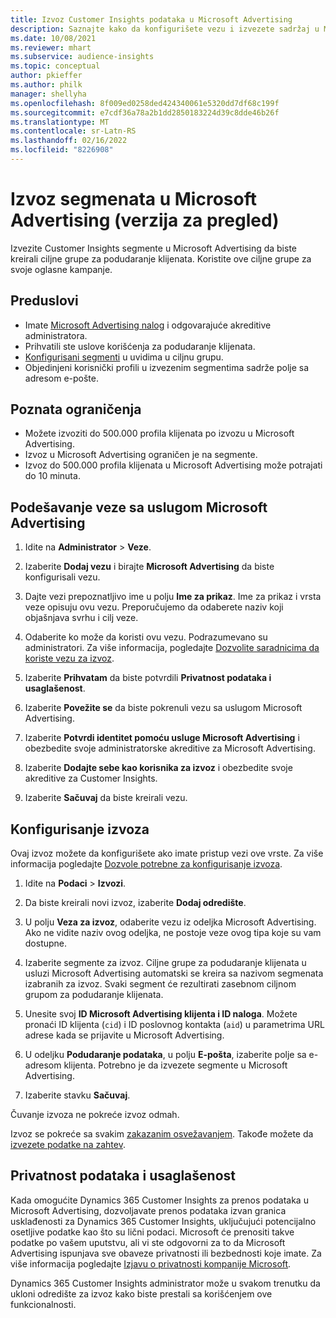 ```yaml
---
title: Izvoz Customer Insights podataka u Microsoft Advertising
description: Saznajte kako da konfigurišete vezu i izvezete sadržaj u Microsoft Advertising.
ms.date: 10/08/2021
ms.reviewer: mhart
ms.subservice: audience-insights
ms.topic: conceptual
author: pkieffer
ms.author: philk
manager: shellyha
ms.openlocfilehash: 8f009ed0258ded424340061e5320dd7df68c199f
ms.sourcegitcommit: e7cdf36a78a2b1dd2850183224d39c8dde46b26f
ms.translationtype: MT
ms.contentlocale: sr-Latn-RS
ms.lasthandoff: 02/16/2022
ms.locfileid: "8226908"
---
```

# <a name="export-segments-to-microsoft-advertising-preview"></a>Izvoz segmenata u Microsoft Advertising (verzija za pregled)

Izvezite Customer Insights segmente u Microsoft Advertising da biste kreirali ciljne grupe za podudaranje klijenata. Koristite ove ciljne grupe za svoje oglasne kampanje.

## <a name="prerequisites"></a>Preduslovi

-   Imate [Microsoft Advertising nalog](https://ads.microsoft.com/) i odgovarajuće akreditive administratora.
-   Prihvatili ste uslove korišćenja za podudaranje klijenata. 
-   [Konfigurisani segmenti](segments.md) u uvidima u ciljnu grupu.
-   Objedinjeni korisnički profili u izvezenim segmentima sadrže polje sa adresom e-pošte.

## <a name="known-limitations"></a>Poznata ograničenja

- Možete izvoziti do 500.000 profila klijenata po izvozu u Microsoft Advertising.
- Izvoz u Microsoft Advertising ograničen je na segmente.
- Izvoz do 500.000 profila klijenata u Microsoft Advertising može potrajati do 10 minuta. 


## <a name="set-up-the-connection-to-microsoft-advertising"></a>Podešavanje veze sa uslugom Microsoft Advertising

1. Idite na **Administrator** > **Veze**.

1. Izaberite **Dodaj vezu** i birajte **Microsoft Advertising** da biste konfigurisali vezu.

1. Dajte vezi prepoznatljivo ime u polju **Ime za prikaz**. Ime za prikaz i vrsta veze opisuju ovu vezu. Preporučujemo da odaberete naziv koji objašnjava svrhu i cilj veze.

1. Odaberite ko može da koristi ovu vezu. Podrazumevano su administratori. Za više informacija, pogledajte [Dozvolite saradnicima da koriste vezu za izvoz](connections.md#allow-contributors-to-use-a-connection-for-exports).

1. Izaberite **Prihvatam** da biste potvrdili **Privatnost podataka i usaglašenost**.

1. Izaberite **Povežite se** da biste pokrenuli vezu sa uslugom Microsoft Advertising.

1. Izaberite **Potvrdi identitet pomoću usluge Microsoft Advertising** i obezbedite svoje administratorske akreditive za Microsoft Advertising.

1. Izaberite **Dodajte sebe kao korisnika za izvoz** i obezbedite svoje akreditive za Customer Insights.

1. Izaberite **Sačuvaj** da biste kreirali vezu.

## <a name="configure-an-export"></a>Konfigurisanje izvoza

Ovaj izvoz možete da konfigurišete ako imate pristup vezi ove vrste. Za više informacija pogledajte [Dozvole potrebne za konfigurisanje izvoza](export-destinations.md#set-up-a-new-export).

1. Idite na **Podaci** > **Izvozi**.

1. Da biste kreirali novi izvoz, izaberite **Dodaj odredište**.

1. U polju **Veza za izvoz**, odaberite vezu iz odeljka Microsoft Advertising. Ako ne vidite naziv ovog odeljka, ne postoje veze ovog tipa koje su vam dostupne.

1. Izaberite segmente za izvoz. Ciljne grupe za podudaranje klijenata u usluzi Microsoft Advertising automatski se kreira sa nazivom segmenata izabranih za izvoz. Svaki segment će rezultirati zasebnom ciljnom grupom za podudaranje klijenata. 

1. Unesite svoj **ID Microsoft Advertising klijenta i ID naloga**. Možete pronaći ID klijenta (`cid`) i ID poslovnog kontakta (`aid`) u parametrima URL adrese kada se prijavite u Microsoft Advertising.

1. U odeljku **Podudaranje podataka**, u polju **E-pošta**, izaberite polje sa e-adresom klijenta. Potrebno je da izvezete segmente u Microsoft Advertising.

1. Izaberite stavku **Sačuvaj**.

Čuvanje izvoza ne pokreće izvoz odmah.

Izvoz se pokreće sa svakim [zakazanim osvežavanjem](system.md#schedule-tab). Takođe možete da [izvezete podatke na zahtev](export-destinations.md#run-exports-on-demand). 


## <a name="data-privacy-and-compliance"></a>Privatnost podataka i usaglašenost

Kada omogućite Dynamics 365 Customer Insights za prenos podataka u Microsoft Advertising, dozvoljavate prenos podataka izvan granica usklađenosti za Dynamics 365 Customer Insights, uključujući potencijalno osetljive podatke kao što su lični podaci. Microsoft će prenositi takve podatke po vašem uputstvu, ali vi ste odgovorni za to da Microsoft Advertising ispunjava sve obaveze privatnosti ili bezbednosti koje imate. Za više informacija pogledajte [Izjavu o privatnosti kompanije Microsoft](https://go.microsoft.com/fwlink/?linkid=396732).

Dynamics 365 Customer Insights administrator može u svakom trenutku da ukloni odredište za izvoz kako biste prestali sa korišćenjem ove funkcionalnosti.
